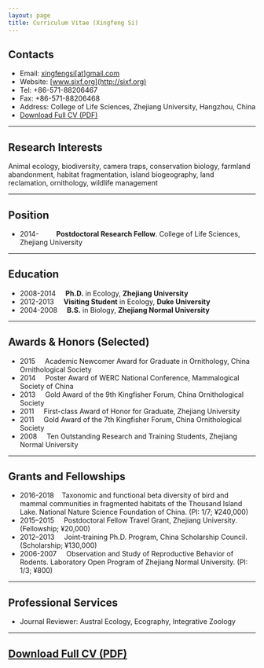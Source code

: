```yaml
---
layout: page
title: Curriculum Vitae (Xingfeng Si)
---
```


## Contacts

- Email: [xingfengsi\[at\]gmail.com](mailto:xingfengsi@gmail.com)
- Website: [www.sixf.org](http://sixf.org) 
- Tel: +86-571-88206467 
- Fax: +86-571-88206468 
- Address: College of Life Sciences, Zhejiang University, Hangzhou, China
- [Download Full CV (PDF)](http://sixf.org/files/others/cv_en.pdf "Download Full CV")

---

## Research Interests

Animal ecology, biodiversity, camera traps, conservation biology, farmland abandonment, habitat fragmentation, island biogeography, land reclamation, ornithology, wildlife management

---

## Position

-   2014-         **Postdoctoral Research Fellow**. College of Life Sciences, Zhejiang University

---

## Education

-   2008-2014     **Ph.D.** in Ecology, **Zhejiang University**
-   2012-2013     **Visiting Student** in Ecology, **Duke University**
-   2004-2008     **B.S.** in Biology, **Zhejiang Normal University**

---

## Awards & Honors (Selected)

-   2015     Academic Newcomer Award for Graduate in Ornithology, China Ornithological Society
-   2014     Poster Award of WERC National Conference, Mammalogical Society of China
-   2013     Gold Award of the 9th Kingfisher Forum, China Ornithological Society
-   2011     First-class Award of Honor for Graduate, Zhejiang University
-   2011     Gold Award of the 7th Kingfisher Forum, China Ornithological Society
-   2008     Ten Outstanding Research and Training Students, Zhejiang Normal University
    

---

## Grants and Fellowships

-   2016-2018    Taxonomic and functional beta diversity of bird and mammal communities in fragmented habitats of the Thousand Island Lake. National Nature Science Foundation of China. (PI: 1/7; ¥240,000)
-   2015–2015     Postdoctoral Fellow Travel Grant, Zhejiang University. (Fellowship; ¥20,000)
-   2012–2013     Joint-training Ph.D. Program, China Scholarship Council. (Scholarship; ¥130,000) 
-   2006-2007     Observation and Study of Reproductive Behavior of Rodents. Laboratory Open Program of Zhejiang Normal University. (PI: 1/3; ¥800)


----

## Professional Services

-   Journal Reviewer: Austral Ecology, Ecography, Integrative Zoology

---

## [Download Full CV (PDF)](http://sixf.org/files/others/cv_en.pdf "Download Full CV")

